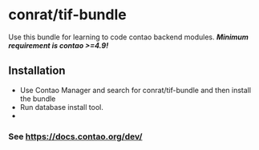 # conrat/tif-bundle
Use this bundle for learning to code contao backend modules.
***Minimum requirement is contao >=4.9!***



## Installation 
* Use Contao Manager and search for conrat/tif-bundle and then install the bundle
* Run database install tool.
*

### See https://docs.contao.org/dev/
